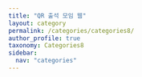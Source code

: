 ```yaml
---
title: "QR 출석 모임 웹"
layout: category
permalink: /categories/categories8/
author_profile: true
taxonomy: Categories8
sidebar:
  nav: "categories"
---
```

